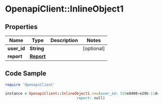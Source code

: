 # OpenapiClient::InlineObject1

## Properties

Name | Type | Description | Notes
------------ | ------------- | ------------- | -------------
**user_id** | **String** |  | [optional] 
**report** | [**Report**](Report.md) |  | 

## Code Sample

```ruby
require 'OpenapiClient'

instance = OpenapiClient::InlineObject1.new(user_id: 550e8400-e29b-11d4-a716-446655440000,
                                 report: null)
```


